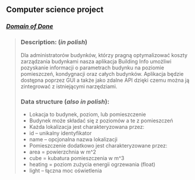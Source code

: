 ## Computer science project

### _[Domain of Done](https://docs.google.com/spreadsheets/d/12VosYYv6QuRfbjwQzShoa7lQsLbumMHtXgqNFj6kPhU/edit#gid=960965527)_

>### Description: (_in polish_)
> Dla administratorów budynków, którzy pragną
> optymalizować koszty zarządzania budynkami  nasza aplikacja Building Info
> umożliwi pozyskanie informacji o parametrach budynku na poziomie pomieszczeń,
> kondygnacji oraz całych budynków. Aplikacja będzie dostępna
> poprzez GUI a także jako zdalne API dzięki czemu
> można ją zintegrować z istniejącymi narzędziami.
>
>### Data structure (_also in polish_):
> * Lokacja to budynek, poziom, lub pomieszczenie
> * Budynek może składać się z poziomów a te z pomieszczeń
> * Każda lokalizacja jest charakteryzowana przez:
>  * id – unikalny identyfikator
>  * name – opcjonalna nazwa lokalizacji
> * Pomieszczenie dodatkowo jest charakteryzowane przez:
>  * area = powierzchnia w m^2
>  * cube = kubatura pomieszczenia w m^3
>  * heating = poziom zużycia energii ogrzewania (float)
>  * light – łączna moc oświetlenia